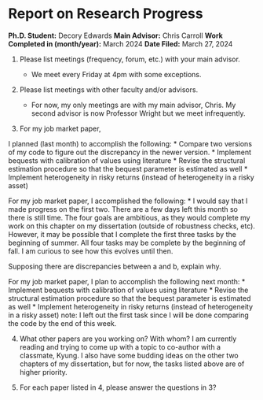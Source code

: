 # Report on Research Progress

**Ph.D. Student:** Decory Edwards
**Main Advisor:** Chris Carroll
**Work Completed in (month/year):** March 2024
**Date Filed:** March 27, 2024

1. Please list meetings (frequency, forum, etc.) with your main advisor.
    * We meet every Friday at 4pm with some exceptions.

2. Please list meetings with other faculty and/or advisors.

    * For now, my only meetings are with my main advisor, Chris. My second advisor is now Professor Wright but we meet infrequently.

3. For my job market paper, 

I planned (last month) to accomplish the following:
    * Compare two versions of my code to figure out the discrepancy in the newer version.
    * Implement bequests with calibration of values using literature
    * Revise the structural estimation procedure so that the bequest parameter is estimated as well
    * Implement heterogeneity in risky returns (instead of heterogeneity in a risky asset)

For my job market paper, I accomplished the following:
    * I would say that I made progress on the first two. There are a few days left this month so there is still time. The four goals are ambitious, as they would complete my work on this chapter on my dissertation (outside of robustness checks, etc). However, it may be possible that I complete the first three tasks by the beginning of summer. All four tasks may be complete by the beginning of fall.  I am curious to see how this evolves until then. 


Supposing there are discrepancies between a and b, explain why.

For my job market paper, I plan to accomplish the following next month:
    * Implement bequests with calibration of values using literature
    * Revise the structural estimation procedure so that the bequest parameter is estimated as well
    * Implement heterogeneity in risky returns (instead of heterogeneity in a risky asset)
    note: I left out the first task since I will be done comparing the code by the end of this week.


4. What other papers are you working on? With whom?
   I am currently reading and trying to come up with a topic to co-author with a classmate, Kyung. I also have some budding ideas on the other two chapters of my dissertation, but for now, the tasks listed above are of higher priority. 

5. For each paper listed in 4, please answer the questions in 3?